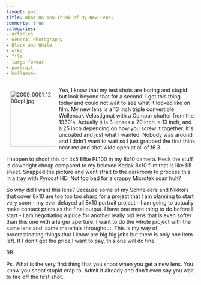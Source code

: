 ```yaml
---
layout: post
title: What Do You Think of My New Lens?
comments: true
categories:
- Articles
- General Photography
- Black and White
- efke
- film
- large format
- portrait
- Wollensak
---
```

<a rel="lightbox" href="/wp-content/uploads/2009/12/2009_0001_1200dpi.jpg"><img title="2009_0001_1200dpi.jpg" src="/wp-content/uploads/2009/12/.thumbs/.2009_0001_1200dpi.jpg" border="0" alt="2009_0001_1200dpi.jpg" hspace="10" vspace="10" width="120" height="150" align="left" /></a>Yea, I know that my test shots are boring and stupid but look beyond that for a second. I got this thing today and could not wait to see what it looked like on film. My new lens is a 13 inch triple convertible Wollensak Velostigmat with a Compur shutter from the 1930's. Actually it is 3 lenses a 20 inch, a 13 inch, and a 25 inch depending on how you screw it together. It's uncoated and just what I wanted. Nobody was around and I didn't want to wait so I just grabbed the first think near me and shot wide open at all of f6.3.

I happen to shoot this on 4x5 Efke PL100 in my 8x10 camera. Heck the stuff is downright cheap compared to my beloved Kodak 8x10 film that is like $5 sheet. Snapped the picture and went strait to the darkroom to process this in a tray with Pyrocat HD. Not too bad for a crappy Microtek scan huh?

So why did I want this lens? Because some of my Schneiders and Nikkors that cover 8x10 are too too too sharp for a project that I am planning to start very soon - my ever delayed all 8x10 portrait project - I am going to actually make contact prints as the final output. I have one more thing to do before I start - I am negotiating a price for another really old lens that is even softer than this one with a larger aperture. I want to do the whole project with the same lens and  same materials throughout. This is my way of procrastinating things that I know are big big jobs but there is only one item left. If I don't get the price I want to pay, this one will do fine.

RB

Ps. What is the very first thing that you shoot when you get a new lens. You know you shoot stupid crap to. Admit it already and don't even say you wait to fire off the first shot.